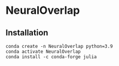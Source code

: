 # NeuralOverlap

## Installation

````shell script
conda create -n NeuralOverlap python=3.9
conda activate NeuralOverlap
conda install -c conda-forge julia

````
